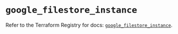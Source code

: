 # `google_filestore_instance`

Refer to the Terraform Registry for docs: [`google_filestore_instance`](https://registry.terraform.io/providers/hashicorp/google-beta/6.18.0/docs/resources/google_filestore_instance).
